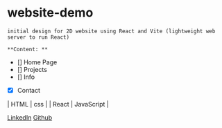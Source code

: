 # website-demo
`initial design for 2D website using React and Vite (lightweight web server to run React)`

`**Content: ** `
- [] Home Page 
- [] Projects 
- [] Info 
- [X] Contact

| HTML | css | 
| React | JavaScript |

[LinkedIn](https://linkedin.com/michelletanner05)
[Github](https://github.com/michelle-tanner)

